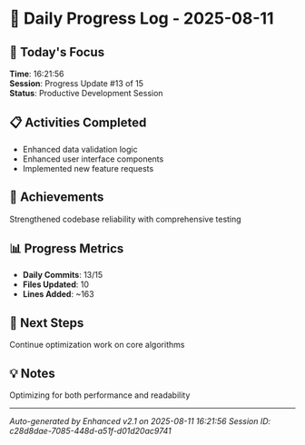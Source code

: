 # 📅 Daily Progress Log - 2025-08-11

## 🎯 Today's Focus
**Time**: 16:21:56  
**Session**: Progress Update #13 of 15  
**Status**: Productive Development Session

## 📋 Activities Completed
- Enhanced data validation logic
- Enhanced user interface components
- Implemented new feature requests

## 🚀 Achievements
Strengthened codebase reliability with comprehensive testing

## 📊 Progress Metrics
- **Daily Commits**: 13/15
- **Files Updated**: 10
- **Lines Added**: ~163

## 🎯 Next Steps
Continue optimization work on core algorithms

## 💡 Notes
Optimizing for both performance and readability

---
*Auto-generated by Enhanced v2.1 on 2025-08-11 16:21:56*
*Session ID: c28d8dae-7085-448d-a51f-d01d20ac9741*